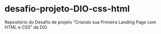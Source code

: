 # desafio-projeto-DIO-css-html
Repositório do Desafio de projeto "Criando sua Primeira Landing Page com HTML e CSS" da DIO
